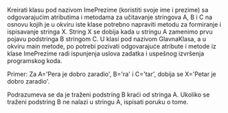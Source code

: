 Kreirati klasu pod nazivom ImePrezime (koristiti svoje ime i prezime)  sa odgovarajućim atributima i metodama za učitavanje stringova A, B i C na osnovu kojih je u okviru iste klase potrebno napraviti metodu za formiranje i ispisavanje stringa X. String X se dobija kada u stringu A zamenimo prvu pojavu podstringa B stringom C. U klasi pod nazivom GlavnaKlasa, a u okviru main metode, po potrebi pozivati odgovarajuće atribute i metode iz klase ImePrezime radi ispunjenja uslova zadatka i uspešnog izvršenja programskog koda.

Primer: Za A='Pera je dobro zaradio', B='ra' i C='tar', dobija se X='Petar je dobro zaradio'.

Podrazumeva se da je traženi podstring B kraći od stringa A. Ukoliko se traženi podstring B ne nalazi u stringu A, ispisati poruku o tome.
